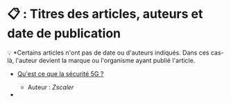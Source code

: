 # 📋 : Titres des articles, auteurs et date de publication
💡 *Certains articles n'ont pas de date ou d'auteurs indiqués. Dans ces cas-là, l'auteur devient la marque ou l'organisme ayant publié l'article.



- [Qu'est ce que la sécurité 5G ?](https://www.zscaler.com/fr/zpedia/what-is-5g-security) 
  - Auteur : *Zscaler* 

- 